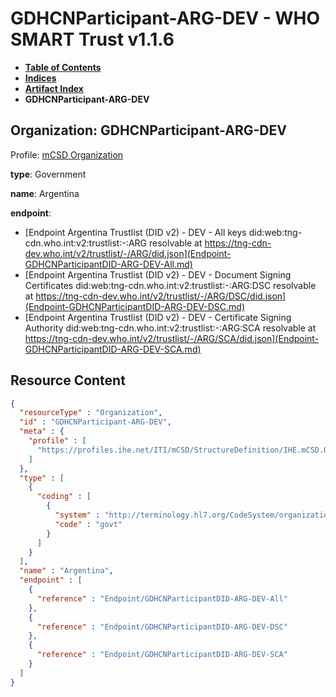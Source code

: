 # GDHCNParticipant-ARG-DEV - WHO SMART Trust v1.1.6

* [**Table of Contents**](toc.md)
* [**Indices**](indices.md)
* [**Artifact Index**](artifacts.md)
* **GDHCNParticipant-ARG-DEV**

## Organization: GDHCNParticipant-ARG-DEV

Profile: [mCSD Organization](https://profiles.ihe.net/ITI/mCSD/4.0.0/StructureDefinition-IHE.mCSD.Organization.html)

**type**: Government

**name**: Argentina

**endpoint**: 

* [Endpoint Argentina Trustlist (DID v2) - DEV - All keys did:web:tng-cdn.who.int:v2:trustlist:-:ARG resolvable at https://tng-cdn-dev.who.int/v2/trustlist/-/ARG/did.json](Endpoint-GDHCNParticipantDID-ARG-DEV-All.md)
* [Endpoint Argentina Trustlist (DID v2) - DEV - Document Signing Certificates did:web:tng-cdn.who.int:v2:trustlist:-:ARG:DSC resolvable at https://tng-cdn-dev.who.int/v2/trustlist/-/ARG/DSC/did.json](Endpoint-GDHCNParticipantDID-ARG-DEV-DSC.md)
* [Endpoint Argentina Trustlist (DID v2) - DEV - Certificate Signing Authority did:web:tng-cdn.who.int:v2:trustlist:-:ARG:SCA resolvable at https://tng-cdn-dev.who.int/v2/trustlist/-/ARG/SCA/did.json](Endpoint-GDHCNParticipantDID-ARG-DEV-SCA.md)



## Resource Content

```json
{
  "resourceType" : "Organization",
  "id" : "GDHCNParticipant-ARG-DEV",
  "meta" : {
    "profile" : [
      "https://profiles.ihe.net/ITI/mCSD/StructureDefinition/IHE.mCSD.Organization"
    ]
  },
  "type" : [
    {
      "coding" : [
        {
          "system" : "http://terminology.hl7.org/CodeSystem/organization-type",
          "code" : "govt"
        }
      ]
    }
  ],
  "name" : "Argentina",
  "endpoint" : [
    {
      "reference" : "Endpoint/GDHCNParticipantDID-ARG-DEV-All"
    },
    {
      "reference" : "Endpoint/GDHCNParticipantDID-ARG-DEV-DSC"
    },
    {
      "reference" : "Endpoint/GDHCNParticipantDID-ARG-DEV-SCA"
    }
  ]
}

```
